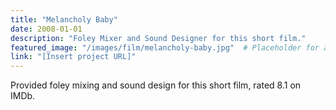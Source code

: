 ```yaml
---
title: "Melancholy Baby"
date: 2008-01-01
description: "Foley Mixer and Sound Designer for this short film."
featured_image: "/images/film/melancholy-baby.jpg"  # Placeholder for artwork
link: "[Insert project URL]"
---
```

Provided foley mixing and sound design for this short film, rated 8.1 on IMDb.